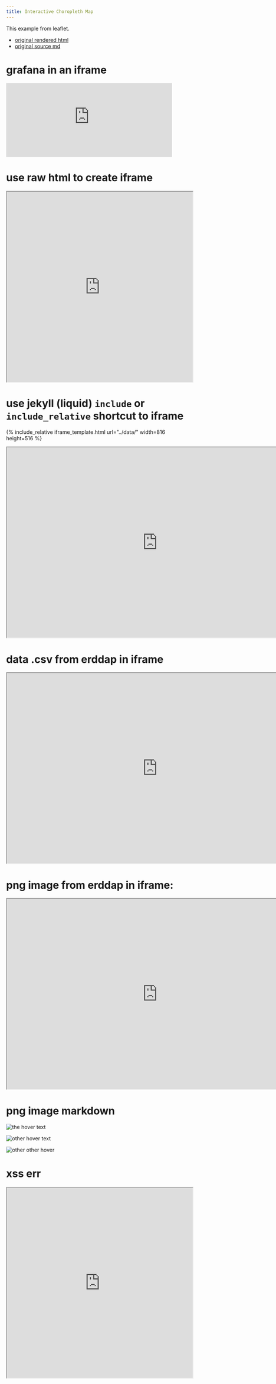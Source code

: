 ```yaml
---
title: Interactive Choropleth Map
---
```


This example from leaflet. 
* [original rendered html](https://leafletjs.com/examples/choropleth/)
* [original source md](https://github.com/Leaflet/Leaflet/blob/master/docs/examples/choropleth/index.md)



# grafana in an iframe
<iframe src="http://grafana.marine.usf.edu:3000/dashboard-solo/db/fl_keys_dash?orgId=2&panelId=3&from=1475611938029&to=1538683938030&var-product=chlor_a&var-roi=fgbnms&var-weeks_ago=4&var-weeks_ago=3&var-weeks_ago=2&var-weeks_ago=1&var-weeks_ago=0&var-area=carbon&var-station=08030500&var-station=08041780" width="450" height="200" frameborder="0"></iframe>


# use raw html to create iframe

<iframe src='https://github.com/USF-IMARS/condition-reports/blob/master/data/imars-logo.gif'
	width='100%'
	height='516'>
</iframe>


# use jekyll (liquid) `include` or `include_relative` shortcut to iframe
 
{% include_relative iframe_template.html url="../data/" width=816 height=516 %}


<iframe src='https://leafletjs.com/examples/choropleth/example.html'
	width='816'
	height='516'>
</iframe>

# data .csv from erddap in iframe 

<iframe src='http://imars-physalis.marine.usf.edu:8080/erddap/tabledap/cwwcNDBCMet.csv?station%2Clongitude%2Clatitude%2Ctime%2Cwd%2Cwspd%2Cgst%2Cwvht%2Cdpd%2Capd%2Cmwd%2Cbar%2Catmp%2Cwtmp%2Cdewp%2Cvis%2Cptdy%2Ctide%2Cwspu%2Cwspv&longitude%3E=-82.733&longitude%3C=-80.49&latitude%3E=24.6&latitude%3C=25.254&time%3E=2018-04-01&time%3C=2018-10-04T17%3A00%3A00Z'
	width='816'
	height='516'>
</iframe>

# png image from erddap in iframe:
<iframe src='http://imars-physalis.marine.usf.edu:8080/erddap/tabledap/cwwcNDBCMet.transparentPng?longitude,latitude,wd&time%3E=2018-09-28T00%3A00%3A00Z&time%3C=2018-10-05T00%3A00%3A00Z&longitude%3E=-156&longitude%3C=-50&latitude%3E=-16&latitude%3C=90&.draw=markers&.marker=5%7C5&.color=0x000000&.colorBar=%7C%7C%7C%7C%7C&.bgColor=0xffccccff'
	width='816'
	height='516'>
</iframe>

# png image markdown

![the hover text]( http://imars-physalis.marine.usf.edu:8080/erddap/tabledap/cwwcNDBCMet.transparentPng?longitude,latitude,wd&time%3E=2018-09-28T00%3A00%3A00Z&time%3C=2018-10-05T00%3A00%3A00Z&longitude%3E=-156&longitude%3C=-50&latitude%3E=-16&latitude%3C=90&.draw=markers&.marker=5%7C5&.color=0x000000&.colorBar=%7C%7C%7C%7C%7C&.bgColor=0xffccccff )

![other hover text]( /data/imars-logo.gif )

![other other hover](https://github.com/USF-IMARS/condition-reports/blob/master/data/imars-logo.gif)

# xss err
<iframe src='https://github.com/USF-IMARS/condition-reports'
	width='100%'
	height='516'>
</iframe>
